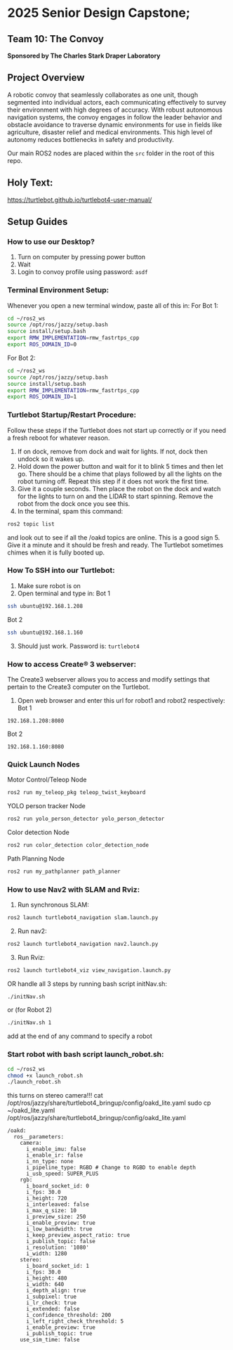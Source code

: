 # 2025 Senior Design Capstone; 
## Team 10: The Convoy
**Sponsored by The Charles Stark Draper Laboratory**

## Project Overview
A robotic convoy that seamlessly collaborates as one unit, though segmented into individual actors, each communicating effectively to survey their environment with high degrees of accuracy.
With robust autonomous navigation systems, the convoy engages in follow the leader behavior and obstacle avoidance to traverse dynamic environments for use in fields like agriculture, disaster relief and medical environments.
This high level of autonomy reduces bottlenecks in safety and productivity.

Our main ROS2 nodes are placed within the ```src``` folder in the root of this repo.

## Holy Text:
https://turtlebot.github.io/turtlebot4-user-manual/

## Setup Guides

### How to use our Desktop?
1. Turn on computer by pressing power button
2. Wait
3. Login to convoy profile using password: ```asdf```

### Terminal Environment Setup:
Whenever you open a new terminal window, paste all of this in:
For Bot 1:
```bash
cd ~/ros2_ws
source /opt/ros/jazzy/setup.bash
source install/setup.bash
export RMW_IMPLEMENTATION=rmw_fastrtps_cpp
export ROS_DOMAIN_ID=0
```
For Bot 2:
```bash
cd ~/ros2_ws
source /opt/ros/jazzy/setup.bash
source install/setup.bash
export RMW_IMPLEMENTATION=rmw_fastrtps_cpp
export ROS_DOMAIN_ID=1
```

### Turtlebot Startup/Restart Procedure:
Follow these steps if the Turtlebot does not start up correctly or if you need a fresh reboot for whatever reason.

1. If on dock, remove from dock and wait for lights. If not, dock then undock so it wakes up.
2. Hold down the power button and wait for it to blink 5 times and then let go. There should be a chime that plays followed by all the lights on the robot turning off. Repeat this step if it does not work the first time.
3. Give it a couple seconds. Then place the robot on the dock and watch for the lights to turn on and the LIDAR to start spinning. Remove the robot from the dock once you see this.
4. In the terminal, spam this command:
```bash
ros2 topic list
```
and look out to see if all the /oakd topics are online. This is a good sign
5. Give it a minute and it should be fresh and ready. The Turtlebot sometimes chimes when it is fully booted up.


### How To SSH into our Turtlebot:
1. Make sure robot is on
2. Open terminal and type in:
Bot 1 
```bash
ssh ubuntu@192.168.1.208
```
Bot 2
```bash
ssh ubuntu@192.168.1.160
```
3. Should just work. Password is: ```turtlebot4```

### How to access Create® 3 webserver:
The Create3 webserver allows you to access and modify settings that pertain to the Create3 computer on the Turtlebot.

1. Open web browser and enter this url for robot1 and robot2 respectively:
Bot 1
```
192.168.1.208:8080
```
Bot 2
```
192.168.1.160:8080
```

### Quick Launch Nodes
Motor Control/Teleop Node
```bash
ros2 run my_teleop_pkg teleop_twist_keyboard
```
YOLO person tracker Node
```bash
ros2 run yolo_person_detector yolo_person_detector
```
Color detection Node
```bash
ros2 run color_detection color_detection_node
```
Path Planning Node
```bash
ros2 run my_pathplanner path_planner
```

### How to use Nav2 with SLAM and Rviz:
1. Run synchronous SLAM:
```bash
ros2 launch turtlebot4_navigation slam.launch.py
```
2. Run nav2:
```bash
ros2 launch turtlebot4_navigation nav2.launch.py
```
3. Run Rviz:
```bash
ros2 launch turtlebot4_viz view_navigation.launch.py
```
OR
handle all 3 steps by running bash script initNav.sh:
```bash
./initNav.sh 
```
or (for Robot 2)
```bash
./initNav.sh 1
```
add 
at the end of any command to specify a robot
### Start robot with bash script launch_robot.sh:
```bash
cd ~/ros2_ws
chmod +x launch_robot.sh
./launch_robot.sh
```

this turns on stereo camera!!!
cat /opt/ros/jazzy/share/turtlebot4_bringup/config/oakd_lite.yaml
sudo cp ~/oakd_lite.yaml /opt/ros/jazzy/share/turtlebot4_bringup/config/oakd_lite.yaml
```
/oakd:
  ros__parameters:
    camera:
      i_enable_imu: false
      i_enable_ir: false
      i_nn_type: none
      i_pipeline_type: RGBD # Change to RGBD to enable depth
      i_usb_speed: SUPER_PLUS
    rgb:
      i_board_socket_id: 0
      i_fps: 30.0
      i_height: 720
      i_interleaved: false
      i_max_q_size: 10
      i_preview_size: 250
      i_enable_preview: true
      i_low_bandwidth: true
      i_keep_preview_aspect_ratio: true
      i_publish_topic: false
      i_resolution: '1080'
      i_width: 1280
    stereo:
      i_board_socket_id: 1
      i_fps: 30.0
      i_height: 480
      i_width: 640
      i_depth_align: true
      i_subpixel: true
      i_lr_check: true
      i_extended: false
      i_confidence_threshold: 200
      i_left_right_check_threshold: 5
      i_enable_preview: true
      i_publish_topic: true
    use_sim_time: false
```
